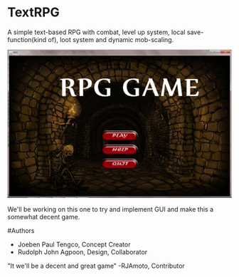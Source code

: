 # TextRPG
A simple text-based RPG with combat, level up system, local save-function(kind of), loot system and dynamic mob-scaling.

<img src = "/screenshots/menu.jpg">

We'll be working on this one to try and implement GUI and make this a somewhat decent game.

#Authors
  - Joeben Paul Tengco, Concept Creator
  - Rudolph John Agpoon, Design, Collaborator

"It we'll be a decent and great game"
                         -RJAmoto, Contributor
